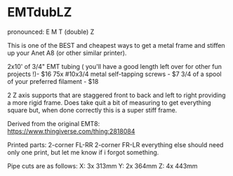 # EMTdubLZ

pronounced: E M T (double) Z

This is one of the BEST and cheapest ways to get a metal frame and stiffen up your Anet A8 (or other similar printer).

2x10' of 3/4" EMT tubing ( you'll have a good length left over for other fun projects !)- $16
75x #10x3/4 metal self-tapping screws - $7
3/4 of a spool of your preferred filament - $18

2 Z axis supports that are staggered front to back and left to right providing a more rigid frame. Does take quit a bit of measuring to get everything square but, when done correctly this is a super stiff frame.

Derived from the original EMT8: https://www.thingiverse.com/thing:2818084

Printed parts:
2-corner FL-RR
2-corner FR-LR
everything else should need only one print, but let me know if i forgot something.

Pipe cuts are as follows:
X: 3x 313mm
Y: 2x 364mm
Z: 4x 443mm
